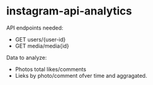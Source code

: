 # instagram-api-analytics

API endpoints needed:

* GET users/{user-id}
* GET media/media{id}


Data to analyze:

* Photos total likes/comments
* Lieks by photo/comment ofver time and aggragated.
